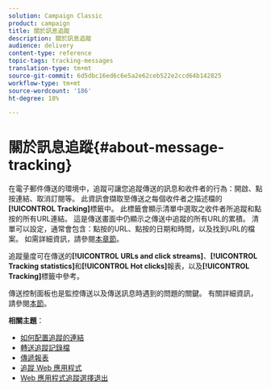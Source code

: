 ```yaml
---
solution: Campaign Classic
product: campaign
title: 關於訊息追蹤
description: 關於訊息追蹤
audience: delivery
content-type: reference
topic-tags: tracking-messages
translation-type: tm+mt
source-git-commit: 6d5dbc16ed6c6e5a2e62ceb522e2ccd64b142825
workflow-type: tm+mt
source-wordcount: '186'
ht-degree: 18%

---
```



# 關於訊息追蹤{#about-message-tracking}

在電子郵件傳送的環境中，追蹤可讓您追蹤傳送的訊息和收件者的行為：開啟、點按連結、取消訂閱等。 此資訊會擷取至傳送之每個收件者之描述檔的&#x200B;**[!UICONTROL Tracking]**&#x200B;標籤中。 此標籤會顯示清單中選取之收件者所追蹤和點按的所有URL連結。 這是傳送畫面中仍顯示之傳送中追蹤的所有URL的累積。 清單可以設定，通常會包含：點按的URL、點按的日期和時間，以及找到URL的檔案。 如需詳細資訊，請參閱[本章節](../../platform/using/editing-a-profile.md#tracking-tab)。

追蹤量度可在傳送的&#x200B;**[!UICONTROL URLs and click streams]**、**[!UICONTROL Tracking statistics]**&#x200B;和&#x200B;**[!UICONTROL Hot clicks]**&#x200B;報表，以及&#x200B;**[!UICONTROL Tracking]**&#x200B;標籤中參考。

傳送控制面板也是監控傳送以及傳送訊息時遇到的問題的關鍵。 有關詳細資訊，請參閱[本節](../../delivery/using/delivery-dashboard.md)。

**相關主題**：

* [如何配置追蹤的連結](../../delivery/using/how-to-configure-tracked-links.md)
* [轉送追蹤記錄檔](../../production/using/tracking-logs-issues.md)
* [傳遞報表](../../reporting/using/delivery-reports.md)
* [追蹤 Web 應用程式](../../web/using/tracking-a-web-application.md)
* [Web 應用程式追蹤選擇退出](../../web/using/web-application-tracking-opt-out.md)
